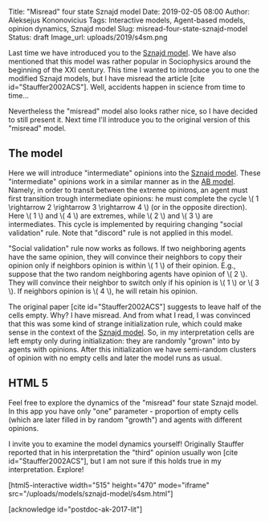 Title: "Misread" four state Sznajd model
Date: 2019-02-05 08:00
Author: Aleksejus Kononovicius
Tags: Interactive models, Agent-based models, opinion dynamics, Sznajd model
Slug: misread-four-state-sznajd-model
Status: draft
Image_url: uploads/2019/s4sm.png

Last time we have introduced you to the [Sznajd model]({filename}/articles/2019/sznajd-model.md).
We have also mentioned that this model was rather popular in Sociophysics around
the beginning of the XXI century. This time I wanted to introduce you to one the
modified Sznajd models, but I have misread the article [cite id="Stauffer2002ACS"].
Well, accidents happen in science from time to time...

Nevertheless the "misread" model also looks rather nice, so I have decided to
still present it. Next time I'll introduce you to the original version of this
"misread" model.<!--more-->

## The model

Here we will introduce "intermediate" opinions into the
[Sznajd model]({filename}/articles/2019/sznajd-model.md). These "intermediate"
opinions work in a similar manner as in the [AB model]({filename}/articles/2017/ab-modelis.md).
Namely, in order to transit between the extreme opinions, an agent must first
transition trough intermediate opinions: he must complete the cycle
\\\( 1 \rightarrow 2 \rightarrow 3 \rightarrow 4 \\\) (or in the opposite direction).
Here \\\( 1 \\\) and \\\( 4 \\\) are extremes, while \\\( 2 \\\) and \\\( 3 \\\)
are intermediates. This cycle is implemented by requiring changing "social validation"
rule. Note that "discord" rule is not applied in this model.

"Social validation" rule now works as follows. If two neighboring agents have the
same opinion, they will convince their neighbors to copy their opinion only if
neighbors opinion is within \\\( 1 \\\) of their opinion. E.g., suppose that the
two random neighboring agents have opinion of \\\( 2 \\\). They will convince
their neighbor to switch only if his opinion is \\\( 1 \\\) or \\\( 3 \\\).
If neighbors opinion is \\\( 4 \\\), he will retain his opinion.

The original paper [cite id="Stauffer2002ACS"] suggests to leave half of the cells
empty. Why? I have misread. And from what I read, I was convinced that this was
some kind of strange initialization rule, which could make sense in the context
of the [Sznajd model]({filename}/articles/2019/sznajd-model.md). So, in my
interpretation cells are left empty only during initialization: they are
randomly "grown" into by agents with opinions. After this initialization we have
semi-random clusters of opinion with no empty cells and later the model runs as
usual.

## HTML 5

Feel free to explore the dynamics of the "misread" four state Sznajd model. In
this app you have only "one" parameter - proportion of empty cells (which are
later filled in by random "growth") and agents with different opinions.

I invite you to examine the model dynamics yourself! Originally Stauffer reported
that in his interpretation the "third" opinion usually won [cite id="Stauffer2002ACS"],
but I am not sure if this holds true in my interpretation. Explore!

[html5-interactive width="515" height="470" mode="iframe"
src="/uploads/models/sznajd-model/s4sm.html"]

[acknowledge id="postdoc-ak-2017-lit"]
